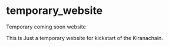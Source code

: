 # temporary_website
Temporary coming soon website

This is Just a temporary website for kickstart of the Kiranachain.
